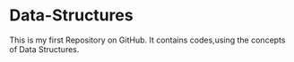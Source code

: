 # Data-Structures

This is my first Repository on GitHub.
It contains codes,using the concepts of Data Structures.
